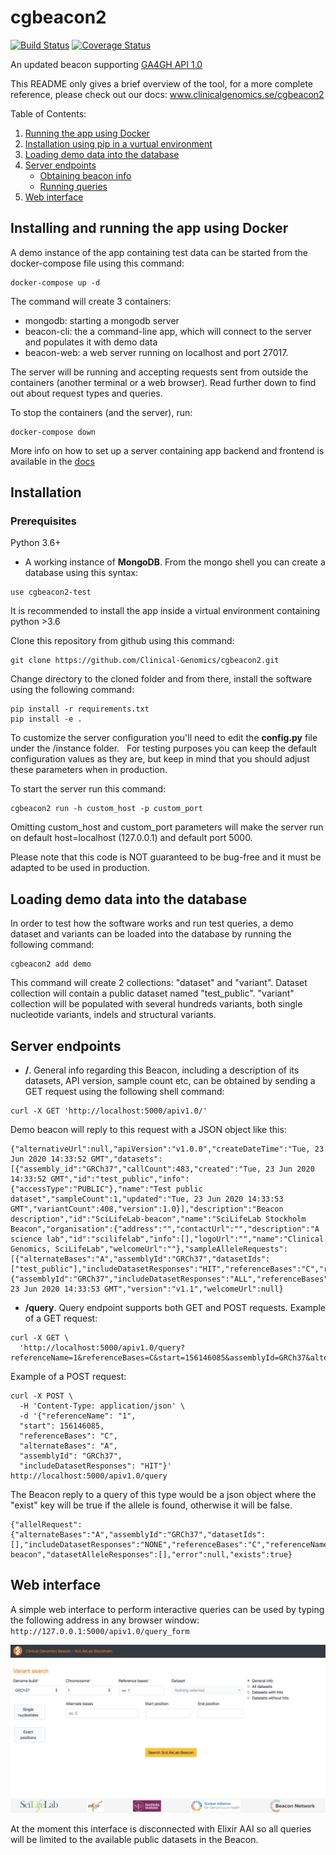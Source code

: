 # cgbeacon2

[![Build Status](https://travis-ci.org/Clinical-Genomics/MIP.svg?branch=master)](https://travis-ci.org/Clinical-Genomics/MIP)
[![Coverage Status](https://coveralls.io/repos/github/Clinical-Genomics/cgbeacon2/badge.svg?branch=master)](https://coveralls.io/github/Clinical-Genomics/cgbeacon2?branch=master)

An updated beacon supporting [ GA4GH API 1.0 ][ga4gh_api1]

This README only gives a brief overview of the tool, for a more complete reference, please check out our docs: www.clinicalgenomics.se/cgbeacon2

Table of Contents:
1. [ Running the app using Docker ](#docker)
2. [ Installation using pip in a vurtual environment](#installation)
3. [ Loading demo data into the database ](#Loading)
4. [ Server endpoints ](#endpoints)
    - [ Obtaining beacon info ](#info)
    - [ Running queries ](#query)
5. [ Web interface ](#webform)


<a name="docker"></a>
## Installing and running the app using Docker

A demo instance of the app containing test data can be started from the docker-compose file using this command:
```
docker-compose up -d
```
The command will create 3 containers:
- mongodb: starting a mongodb server
- beacon-cli: the a command-line app, which will connect to the server and populates it with demo data
- beacon-web: a web server running on localhost and port 27017.

The server will be running and accepting requests sent from outside the containers (another terminal or a web browser). Read further down to find out about request types and queries.

To stop the containers (and the server), run:
```
docker-compose down
```

More info on how to set up a server containing app backend and frontend is available in the [docs](www.clinicalgenomics.se/cgbeacon2/)

<a name="installation"></a>
## Installation

### Prerequisites
Python 3.6+
- A working instance of **MongoDB**. From the mongo shell you can create a database using this syntax:
```
use cgbeacon2-test
```

It is recommended to install the app inside a virtual environment containing python >3.6

Clone this repository from github using this command:
```
git clone https://github.com/Clinical-Genomics/cgbeacon2.git
```

Change directory to the cloned folder and from there, install the software using the following command:
```
pip install -r requirements.txt
pip install -e .
```

To customize the server configuration you'll need to edit the **config.py** file under the /instance folder. &nbsp;
For testing purposes you can keep the default configuration values as they are, but keep in mind that you should adjust these parameters when in production.

To start the server run this command:
```
cgbeacon2 run -h custom_host -p custom_port
```
Omitting custom_host and custom_port parameters will make the server run on default host=localhost (127.0.0.1) and default port 5000.

Please note that this code is NOT guaranteed to be bug-free and it must be adapted to be used in production.

<a name="loading"></a>
## Loading demo data into the database
In order to test how the software works and run test queries, a demo dataset and variants can be loaded into the database by running the following command:
```
cgbeacon2 add demo
```
This command will create 2 collections: "dataset" and "variant". Dataset collection will contain a public dataset named "test_public". "variant" collection will be populated with several hundreds variants, both single nucleotide variants, indels and structural variants.

<a name="endpoints"></a>
## Server endpoints

<a name="info"></a>
- **/**.
General info regarding this Beacon, including a description of its datasets, API version, sample count etc, can be obtained by sending a GET request using the following shell command:
```
curl -X GET 'http://localhost:5000/apiv1.0/'
```

Demo beacon will reply to this request with a JSON object like this:
```
{"alternativeUrl":null,"apiVersion":"v1.0.0","createDateTime":"Tue, 23 Jun 2020 14:33:52 GMT","datasets":[{"assembly_id":"GRCh37","callCount":483,"created":"Tue, 23 Jun 2020 14:33:52 GMT","id":"test_public","info":{"accessType":"PUBLIC"},"name":"Test public dataset","sampleCount":1,"updated":"Tue, 23 Jun 2020 14:33:53 GMT","variantCount":408,"version":1.0}],"description":"Beacon description","id":"SciLifeLab-beacon","name":"SciLifeLab Stockholm Beacon","organisation":{"address":"","contactUrl":"","description":"A science lab","id":"scilifelab","info":[],"logoUrl":"","name":"Clinical Genomics, SciLifeLab","welcomeUrl":""},"sampleAlleleRequests":[{"alternateBases":"A","assemblyId":"GRCh37","datasetIds":["test_public"],"includeDatasetResponses":"HIT","referenceBases":"C","referenceName":"1","start":156146085},{"assemblyId":"GRCh37","includeDatasetResponses":"ALL","referenceBases":"C","referenceName":"20","start":54963148,"variantType":"DUP"}],"updateDateTime":"Tue, 23 Jun 2020 14:33:53 GMT","version":"v1.1","welcomeUrl":null}
```

<a name="query"></a>
- **/query**.
Query endpoint supports both GET and POST requests.
Example of a GET request:
```
curl -X GET \
  'http://localhost:5000/apiv1.0/query?referenceName=1&referenceBases=C&start=156146085&assemblyId=GRCh37&alternateBases=A'
```

Example of a POST request:
```
curl -X POST \
  -H 'Content-Type: application/json' \
  -d '{"referenceName": "1",
  "start": 156146085,
  "referenceBases": "C",
  "alternateBases": "A",
  "assemblyId": "GRCh37",
  "includeDatasetResponses": "HIT"}' http://localhost:5000/apiv1.0/query
```

The Beacon reply to a query of this type would be a json object where the "exist" key will be true if the allele is found, otherwise it will be false.
```
{"allelRequest":{"alternateBases":"A","assemblyId":"GRCh37","datasetIds":[],"includeDatasetResponses":"NONE","referenceBases":"C","referenceName":"1","start":"156146085"},"apiVersion":"1.0.0","beaconId":"SciLifeLab-beacon","datasetAlleleResponses":[],"error":null,"exists":true}
```


<a name="webform"></a>
## Web interface
A simple web interface to perform interactive queries can be used by typing the following address in any browser window: `http://127.0.0.1:5000/apiv1.0/query_form`

![Interface picture](docs/pics/beacon2_interface.jpg)

At the moment this interface is disconnected with Elixir AAI so all queries will be limited to the available public datasets in the Beacon.

[ga4gh_api1]: https://github.com/ga4gh-beacon/specification/blob/develop/beacon.md
